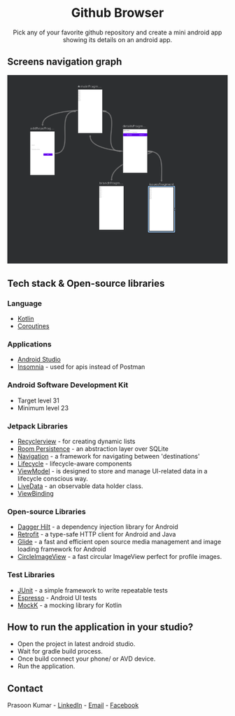 <h1 align="center">Github Browser</h1>

<p align="center">
Pick any of your favorite github repository and create a mini android app showing its details on an android app.
</p>


## Screens navigation graph

![summary](docs/navigation_graph.png)

## Tech stack & Open-source libraries

### Language

- [Kotlin](https://kotlinlang.org)
- [Coroutines](https://kotlinlang.org/docs/coroutines-overview.html)

### Applications
- [Android Studio](https://developer.android.com/studio)
- [Insomnia](https://insomnia.rest/) - used for apis instead of Postman

### Android Software Development Kit

- Target level 31
- Minimum level 23

### Jetpack Libraries

- [Recyclerview](https://developer.android.com/jetpack/androidx/releases/recyclerview) - for creating
  dynamic lists
- [Room Persistence](https://developer.android.com/jetpack/androidx/releases/room) - an abstraction
  layer over SQLite
- [Navigation](https://developer.android.com/jetpack/androidx/releases/navigation) - a framework for
  navigating between 'destinations'
- [Lifecycle](https://developer.android.com/jetpack/androidx/releases/lifecycle) - lifecycle-aware
  components
- [ViewModel](https://developer.android.com/topic/libraries/architecture/viewmodel) -  is designed to store
  and manage UI-related data in a lifecycle conscious way.
- [LiveData](https://developer.android.com/topic/libraries/architecture/livedata) - an observable data holder class.
- [ViewBinding](https://developer.android.com/topic/libraries/view-binding)

### Open-source Libraries

- [Dagger Hilt](https://dagger.dev/hilt/) - a dependency injection library for Android
- [Retrofit](https://square.github.io/retrofit/) - a type-safe HTTP client for Android and Java
- [Glide](https://github.com/bumptech/glide) - a fast and efficient open source media management and
  image loading framework for Android
- [CircleImageView](https://github.com/hdodenhof/CircleImageView) - a fast circular ImageView perfect for profile images.

### Test Libraries

- [JUnit](https://junit.org/junit4/) - a simple framework to write repeatable tests
- [Espresso](https://developer.android.com/training/testing/espresso) - Android UI tests
- [MockK](https://mockk.io) - a mocking library for Kotlin


## How to run the application in your studio?

- Open the project in latest android studio.
- Wait for gradle build process.
- Once build connect your phone/ or AVD device.
- Run the application.

## Contact

Prasoon Kumar - [LinkedIn](https://linkedin.com/in/prasoon0) - [Email](mailto:prasoonk187@gmail.com) - [Facebook](https://www.facebook.com/prasoon0)